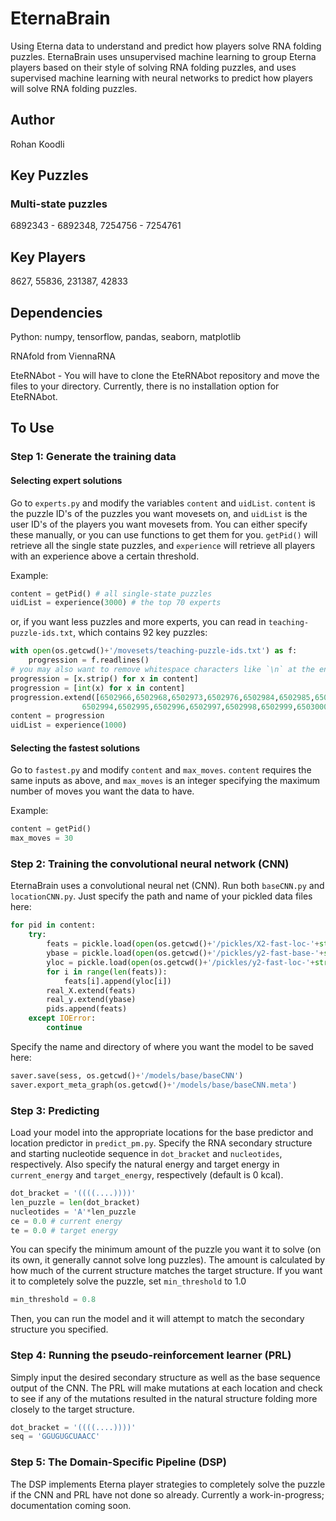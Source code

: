 # EternaBrain
Using Eterna data to understand and predict how players solve RNA folding puzzles.
EternaBrain uses unsupervised machine learning to group Eterna players based on their style of solving RNA folding puzzles, and uses supervised machine learning with neural networks to predict how players will solve RNA folding puzzles.

## Author
Rohan Koodli

## Key Puzzles
### Multi-state puzzles
6892343 - 6892348, 7254756 - 7254761

## Key Players
8627, 55836, 231387, 42833

## Dependencies
Python: numpy, tensorflow, pandas, seaborn, matplotlib

RNAfold from ViennaRNA

EteRNAbot - You will have to clone the EteRNAbot repository and move the files to your directory. Currently, there is no installation option for EteRNAbot.

## To Use
### Step 1: Generate the training data
#### Selecting expert solutions
Go to `experts.py` and modify the variables `content` and `uidList`. `content` is the puzzle ID's of the puzzles you want movesets on, and `uidList` is the user ID's of the players you want movesets from. You can either specify these manually, or you can use functions to get them for you. `getPid()` will retrieve all the single state puzzles, and `experience` will retrieve all players with an experience above a certain threshold. 

Example:
```python
content = getPid() # all single-state puzzles
uidList = experience(3000) # the top 70 experts
```
or, if you want less puzzles and more experts, you can read in `teaching-puzzle-ids.txt`, which contains 92 key puzzles:
```python
with open(os.getcwd()+'/movesets/teaching-puzzle-ids.txt') as f:
    progression = f.readlines()
# you may also want to remove whitespace characters like `\n` at the end of each line
progression = [x.strip() for x in content]
progression = [int(x) for x in content]
progression.extend([6502966,6502968,6502973,6502976,6502984,6502985,6502993, \
                6502994,6502995,6502996,6502997,6502998,6502999,6503000])
content = progression
uidList = experience(1000)
```

#### Selecting the fastest solutions
Go to `fastest.py` and modify `content` and `max_moves`. `content` requires the same inputs as above, and `max_moves` is an integer specifying the maximum number of moves you want the data to have.

Example:
```python
content = getPid()
max_moves = 30
```

### Step 2: Training the convolutional neural network (CNN)
EternaBrain uses a convolutional neural net (CNN). Run both `baseCNN.py` and `locationCNN.py`. Just specify the path and name of your pickled data files here:
```python
for pid in content:
    try:
        feats = pickle.load(open(os.getcwd()+'/pickles/X2-fast-loc-'+str(pid),'rb'))
        ybase = pickle.load(open(os.getcwd()+'/pickles/y2-fast-base-'+str(pid),'rb'))
        yloc = pickle.load(open(os.getcwd()+'/pickles/y2-fast-loc-'+str(pid),'rb'))
        for i in range(len(feats)):
            feats[i].append(yloc[i])
        real_X.extend(feats)
        real_y.extend(ybase)
        pids.append(feats)
    except IOError:
        continue
```
Specify the name and directory of where you want the model to be saved here:
```python
saver.save(sess, os.getcwd()+'/models/base/baseCNN')
saver.export_meta_graph(os.getcwd()+'/models/base/baseCNN.meta')
```

### Step 3: Predicting
Load your model into the appropriate locations for the base predictor and location predictor in `predict_pm.py`. Specify the RNA secondary structure and starting nucleotide sequence in `dot_bracket` and `nucleotides`, respectively. Also specify the natural energy and target energy in `current_energy` and `target_energy`, respectively (default is 0 kcal). 

```python
dot_bracket = '((((....))))'
len_puzzle = len(dot_bracket)
nucleotides = 'A'*len_puzzle
ce = 0.0 # current energy
te = 0.0 # target energy
```

You can specify the minimum amount of the puzzle you want it to solve (on its own, it generally cannot solve long puzzles). The amount is calculated by how much of the current structure matches the target structure. If you want it to completely solve the puzzle, set `min_threshold` to 1.0
```python
min_threshold = 0.8
```

Then, you can run the model and it will attempt to match the secondary structure you specified.

### Step 4: Running the pseudo-reinforcement learner (PRL)
Simply input the desired secondary structure as well as the base sequence output of the CNN. The PRL will make mutations at each location and check to see if any of the mutations resulted in the natural structure folding more closely to the target structure. 
```python
dot_bracket = '((((....))))'
seq = 'GGUGUGCUAACC'
```

### Step 5: The Domain-Specific Pipeline (DSP)
The DSP implements Eterna player strategies to completely solve the puzzle if the CNN and PRL have not done so already. Currently a work-in-progress; documentation coming soon.
